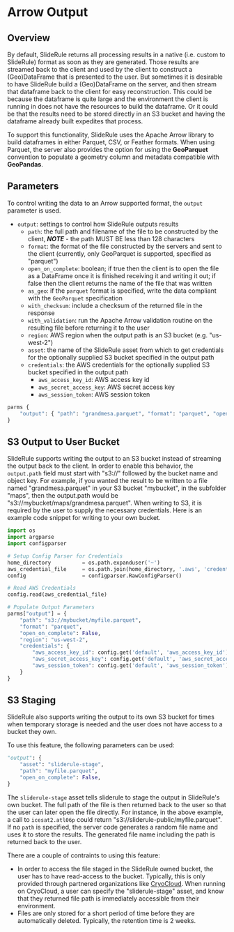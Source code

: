 # Arrow Output

## Overview

By default, SlideRule returns all processing results in a native (i.e. custom to SlideRule) format as soon as they are generated.  Those results are streamed back to the client and used by the client to construct a (Geo)DataFrame that is presented to the user.  But sometimes it is desirable to have SlideRule build a (Geo)DataFrame on the server, and then stream that dataframe back to the client for easy reconstruction.  This could be because the dataframe is quite large and the environment the client is running in does not have the resources to build the dataframe.  Or it could be that the results need to be stored directly in an S3 bucket and having the dataframe already built expedites that process.

To support this functionality, SlideRule uses the Apache Arrow library to build dataframes in either Parquet, CSV, or Feather formats.  When using Parquet, the server also provides the option for using the **GeoParquet** convention to populate a geometry column and metadata compatible with **GeoPandas**.

## Parameters

To control writing the data to an Arrow supported format, the `output` parameter is used.

* `output`: settings to control how SlideRule outputs results
    * `path`: the full path and filename of the file to be constructed by the client, ***NOTE*** - the path MUST BE less than 128 characters
    * `format`: the format of the file constructed by the servers and sent to the client (currently, only GeoParquet is supported, specified as "parquet")
    * `open_on_complete`: boolean; if true then the client is to open the file as a DataFrame once it is finished receiving it and writing it out; if false then the client returns the name of the file that was written
    * `as_geo`: if the `parquet` format is specified, write the data compliant with the `GeoParquet` specification
    * `with_checksum`: include a checksum of the returned file in the response
    * `with_validation`: run the Apache Arrow validation routine on the resulting file before returning it to the user
    * `region`: AWS region when the output path is an S3 bucket (e.g. "us-west-2")
    * `asset`: the name of the SlideRule asset from which to get credentials for the optionally supplied S3 bucket specified in the output path
    * `credentials`: the AWS credentials for the optionally supplied S3 bucket specified in the output path
      - `aws_access_key_id`: AWS access key id
      - `aws_secret_access_key`: AWS secret access key
      - `aws_session_token`: AWS session token

```python
parms {
    "output": { "path": "grandmesa.parquet", "format": "parquet", "open_on_complete": True }
}
```

## S3 Output to User Bucket

SlideRule supports writing the output to an S3 bucket instead of streaming the output back to the client.  In order to enable this behavior, the `output.path` field must start with "s3://" followed by the bucket name and object key.  For example, if you wanted the result to be written to a file named "grandmesa.parquet" in your S3 bucket "mybucket", in the subfolder "maps", then the output.path would be "s3://mybucket/maps/grandmesa.parquet".  When writing to S3, it is required by the user to supply the necessary credentials.  Here is an example code snippet for writing to your own bucket.

```python
import os
import argparse
import configparser

# Setup Config Parser for Credentials
home_directory          = os.path.expanduser('~')
aws_credential_file     = os.path.join(home_directory, '.aws', 'credentials')
config                  = configparser.RawConfigParser()

# Read AWS Credentials
config.read(aws_credential_file)

# Populate Output Parameters
parms["output"] = {
    "path": "s3://mybucket/myfile.parquet",
    "format": "parquet",
    "open_on_complete": False,
    "region": "us-west-2",
    "credentials": {
        "aws_access_key_id": config.get('default', 'aws_access_key_id'),
        "aws_secret_access_key": config.get('default', 'aws_secret_access_key'),
        "aws_session_token": config.get('default', 'aws_session_token')
    }
}
```

## S3 Staging

SlideRule also supports writing the output to its own S3 bucket for times when temporary storage is needed and the user does not have access to a bucket they own.

To use this feature, the following parameters can be used:
```python
"output": {
    "asset": "sliderule-stage",
    "path": "myfile.parquet",
    "open_on_complete": False,
}
```

The `sliderule-stage` asset tells sliderule to stage the output in SlideRule's own bucket.  The full path of the file is then returned back to the user so that the user can later open the file directly.  For instance, in the above example, a call to `icesat2.atl06p` could return "s3://sliderule-public/myfile.parquet".  If no `path` is specified, the server code generates a random file name and uses it to store the results.  The generated file name including the path is returned back to the user.

There are a couple of contraints to using this feature:
* In order to access the file staged in the SlideRule owned bucket, the user has to have read-access to the bucket.  Typically, this is only provided through partnered organizations like [CryoCloud](https://cryointhecloud.com/).  When running on CryoCloud, a user can specify the "sliderule-stage" asset, and know that they returned file path is immediately accessible from their environment.
* Files are only stored for a short period of time before they are automatically deleted.  Typically, the retention time is 2 weeks.
